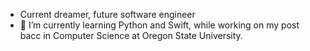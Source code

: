 - Current dreamer, future software engineer
- 🌱 I’m currently learning Python and Swift, while working on my post bacc in Computer Science at Oregon State University.

<!---
LaUrrego/LaUrrego is a ✨ special ✨ repository because its `README.md` (this file) appears on your GitHub profile.
You can click the Preview link to take a look at your changes.
--->
